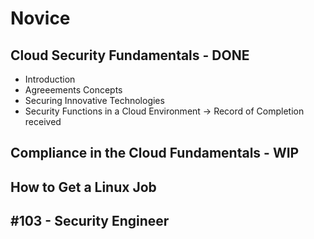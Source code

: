 # Novice

## Cloud Security Fundamentals - DONE
- Introduction
- Agreeements Concepts
- Securing Innovative Technologies
- Security Functions in a Cloud Environment
-> Record of Completion received

## Compliance in the Cloud Fundamentals - WIP

## How to Get a Linux Job

## #103 - Security Engineer